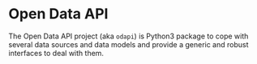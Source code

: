 # Open Data API

The Open Data API project (aka `odapi`) is Python3 package to cope with
several data sources and data models and provide a generic and
robust interfaces to deal with them.
